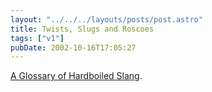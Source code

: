 ```yaml
---
layout: "../../../layouts/posts/post.astro"
title: Twists, Slugs and Roscoes
tags: ["v1"]
pubDate: 2002-10-16T17:05:27
---
```


[A Glossary of Hardboiled Slang][1].

[1]: http://www.miskatonic.org/slang.html "Miskatonic University Press: A Glossary of Hardboiled Slang"

